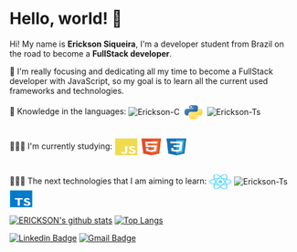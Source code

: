# Hello, world! 👋
Hi! My name is **Erickson Siqueira**, I'm a developer student from Brazil on the road to become a **FullStack developer**. 

🥅 I'm really focusing and dedicating all my time to become a FullStack developer with JavaScript, so my goal is to learn all the current used frameworks and technologies.

<div>
  <span>🧠 Knowledge in the languages:</span>
    <img align="center" alt="Erickson-C" height="30" width="40" src="https://cdn.jsdelivr.net/gh/devicons/devicon/icons/c/c-original.svg">
    <img align="center" alt="Erickson-Python" height="30" width="40" src="https://raw.githubusercontent.com/devicons/devicon/master/icons/python/python-original.svg">
    <img align="center" alt="Erickson-Ts" height="30" width="40" src="https://cdn.jsdelivr.net/gh/devicons/devicon/icons/java/java-original.svg">
  
  <span></br>👨🏻‍🎓  I'm currently studying:</span>
    <img align="center" alt="Erickson-Js" height="30" width="40" src="https://raw.githubusercontent.com/devicons/devicon/master/icons/javascript/javascript-plain.svg">
    <img align="center" alt="Erickson-HTML" height="30" width="40" src="https://raw.githubusercontent.com/devicons/devicon/master/icons/html5/html5-original.svg">
    <img align="center" alt="Erickson-CSS" height="30" width="40" src="https://raw.githubusercontent.com/devicons/devicon/master/icons/css3/css3-original.svg">
  
  <span> </br>👩🏿‍🏫 The next technologies that I am aiming to learn:</span>
    <img align="center" alt="Erickson-React" height="30" width="40" src="https://raw.githubusercontent.com/devicons/devicon/master/icons/react/react-original.svg">
    <img align="center" alt="Erickson-Ts" height="30" width="40" src="https://cdn.jsdelivr.net/gh/devicons/devicon/icons/nodejs/nodejs-original.svg">
    <img align="center" alt="Erickson-Ts" height="30" width="40" src="https://raw.githubusercontent.com/devicons/devicon/master/icons/typescript/typescript-plain.svg"> 
</div>



[![ERICKSON's github stats](https://github-readme-stats.vercel.app/api?username=EricksonSiqueira&show_icons=true&theme=radical&bg_color=30,0d0d0d,191919&title_color=fff&text_color=fff&icon_color=79ff97)](https://github.com/EricksonSiqueira/github-readme-stats)
[![Top Langs](https://github-readme-stats.vercel.app/api/top-langs/?username=EricksonSiqueira&layout=compact&theme=radical&bg_color=30,0d0d0d,191919&title_color=fff&text_color=fff&icon_color=79ff97)](https://github.com/EricksonSiqueira/github-readme-stats)

[![Linkedin Badge](https://img.shields.io/badge/-LinkedIn-blue?style=flat-square&logo=Linkedin&logoColor=white&link=https://www.linkedin.com/in/erickson-siqueira-6398a2208/)](https://www.linkedin.com/in/erickson-siqueira-6398a2208/) [![Gmail Badge](https://img.shields.io/badge/-Gmail-c14438?style=flat-square&logo=Gmail&logoColor=white&link=ericksonsiqueirasilva@gmail.com)](ericksonsiqueirasilva@gmail.com)
